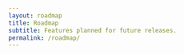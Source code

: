 ```yaml
---
layout: roadmap
title: Roadmap
subtitle: Features planned for future releases.
permalink: /roadmap/
---
```

